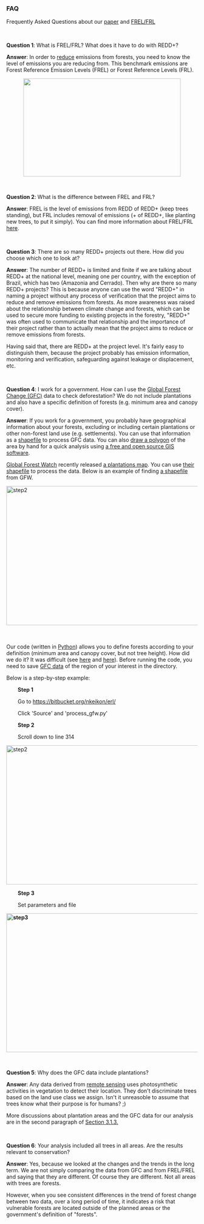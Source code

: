 <h3>FAQ</h3>
<p>Frequently Asked Questions about our <a href="https://iopscience.iop.org/article/10.1088/1748-9326/aafc6b">paper</a> and <a href="https://redd.unfccc.int/fact-sheets/forest-reference-emission-levels.html">FREL/FRL</a></p>
<p>&nbsp;</p>
<p><strong>Question 1</strong>: What is FREL/FRL? What does it have to do with REDD+?</p>
<p><strong>Answer</strong>: In order to <span style="text-decoration: underline;">reduce</span> emissions from forests, you need to know the level of emissions you are reducing from. This benchmark emissions are Forest Reference Emission Levels (FREL) or Forest Reference Levels (FRL).&nbsp;</p>
<p><img style="display: block; margin-left: auto; margin-right: auto;" src="https://www.geos.ed.ac.uk/homes/s1683747/frel.gif" alt="" width="414" height="258" /></p>
<p>&nbsp;</p>
<p><strong>Question 2</strong>: What is the difference between FREL and FRL?&nbsp;</p>
<p><strong>Answer</strong>: FREL is the level of emissions from REDD of REDD+ (keep trees standing), but FRL includes removal of emissions (+ of REDD+, like planting new trees, to put it simply). You can find more information about FREL/FRL <a href="https://www.unredd.net/knowledge/redd-plus-technical-issues/nfms-rel.html">here</a>.&nbsp;</p>
<p>&nbsp;</p>
<p><strong>Question 3</strong>: There are so many REDD+ projects out there. How did you choose which one to look at?&nbsp;</p>
<p><strong>Answer</strong>: The number of REDD+ is limited and finite if we are talking about REDD+ at the national level, meaning one per country, with the exception of Brazil, which has two (Amazonia and Cerrado). Then why are there so many REDD+ projects? This is because anyone can use the word "REDD+" in naming a project without any process of verification that the project aims to reduce and remove emissions from forests. As more awareness was raised about the relationship between climate change and forests, which can be used to secure more funding to existing projects in the forestry, "REDD+" was often used to communicate that relationship and the importance of their project rather than to actually mean that the project aims to reduce or remove emissions from forests.&nbsp;</p>
<p>Having said that, there are REDD+ at the project level. It's fairly easy to distinguish them, because the project probably has emission information, monitoring and verification, safeguarding against leakage or displacement, etc.
<p>&nbsp;</p>
<p><strong>Question 4</strong>: I work for a government. How can I use the <a href='https://earthenginepartners.appspot.com/science-2013-global-forest'>Global Forest Change (GFC)</a> data to check deforestation? We do not include plantations and also have a specific definition of forests (e.g. minimum area and canopy cover).&nbsp;</p>
<p><strong>Answer</strong>: If you work for a government, you probably have geographical information about your forests, excluding or including certain plantations or other non-forest land use (e.g. settlements). You can use that information as a <a href="https://en.wikipedia.org/wiki/Shapefile">shapefile</a>&nbsp;to process GFC data. You can also <a href="https://docs.qgis.org/2.8/en/docs/training_manual/create_vector_data/create_new_vector.html">draw a polygon</a> of the area by hand for a quick analysis using <a href="https://www.qgis.org/en/site/">a free and open source GIS software</a>.</p>
<p><a href = 'https://www.globalforestwatch.org/'>Global Forest Watch</a> recently released <a href = 'https://blog.globalforestwatch.org/data/new-plantations-map-sheds-light-on-complexities-of-deforestation?utm_campaign=gfw_map&utm_source=gfwtwitter&utm_medium=photo&utm_term=globalplantations_3_2019'>a plantations map</a>. You can use <a href='http://data.globalforestwatch.org/items/planted-forests'>their shapefile</a> to process the data. Below is an example of finding <a href='http://data.globalforestwatch.org/datasets/33451575fd3e440db27952ea456abb46_10'>a shapefile</a> from GFW.<p>

<p><a title="" href="https://www.geos.ed.ac.uk/homes/s1683747/gfw.png" target="_blank" rel="noopener"><img style="display: block; margin-left: auto; margin-right: auto;" src="https://www.geos.ed.ac.uk/homes/s1683747/gfw.png" alt="step2" width="700" height="366" /></a></p>
<br></br>
Our code (written in <a href='https://www.python.org/'>Python</a>) allows you to define forests according to your definition (minimum area and canopy cover, but not tree height). How did we do it? It was difficult (see <a href="https://cdn.iopscience.com/images/1748-9326/14/2/024015/Full/erlaafc6bf1_lr.jpg">here</a> and <a href="sp.png">here</a>). Before running the code, you need to save <a href="https://earthenginepartners.appspot.com/science-2013-global-forest/download_v1.6.html">GFC data</a> of the region of your interest in the directory.</p>
<p>Below is a step-by-step example:</p>
<p style="padding-left: 30px;"><strong>Step 1</strong></p>
<p style="padding-left: 30px;">Go to <a href="https://bitbucket.org/nkeikon/erl/">https://bitbucket.org/nkeikon/erl/</a>&nbsp;</p>
<p style="padding-left: 30px;">Click 'Source' and 'process_gfw.py'</p>
<p style="padding-left: 30px;"><strong>Step 2</strong></p>
<p style="padding-left: 30px;">Scroll down to line 314</p>
<p><a title="Step 2" href="https://www.geos.ed.ac.uk/homes/s1683747/step2middle.png" target="_blank" rel="noopener"><img style="display: block; margin-left: auto; margin-right: auto;" src="https://www.geos.ed.ac.uk/homes/s1683747/step2middle.png" alt="step2" width="700" height="366" /></a></p>
<p style="padding-left: 30px;"><strong>Step 3</strong></p>
<p style="padding-left: 30px;">Set parameters and file</p>
<p><a title="Step 3" href="https://www.geos.ed.ac.uk/homes/s1683747/lastStepRev.png" target="_blank" rel="noopener"><strong><img style="display: block; margin-left: auto; margin-right: auto;" src="https://www.geos.ed.ac.uk/homes/s1683747/lastStepRev.png" alt="step3" width="700" height="365" /></strong></a></p>
<p>&nbsp;</p>
<p><strong>Question 5</strong>: Why does the GFC data include plantations?&nbsp;</p>
<p><strong>Answer</strong>: Any data derived from <a href="https://www.usgs.gov/faqs/what-remote-sensing-and-what-it-used?qt-news_science_products=7#qt-news_science_products">remote sensing</a> uses photosynthetic activities in vegetation to detect their location. They don't discriminate trees based on the land use class we assign. Isn't it unreasoble to assume that trees know what their purpose is for humans? ;)&nbsp;</p> More discussions about plantation areas and the GFC data for our analysis are in the second paragraph of <a href="https://iopscience.iop.org/article/10.1088/1748-9326/aafc6b">Section 3.1.3.</a> &nbsp;</p>
<p>&nbsp;</p>
<p><strong>Question 6</strong>: Your analysis included all trees in all areas. Are the results relevant to conservation?</p>
<p><strong>Answer</strong>: Yes, because we looked at the changes and the trends in the long term. We are not simply comparing the data from GFC and from FREL/FREL and saying that they are different. Of course they are different. Not all areas with trees are forests.</p>
<p>However, when you see consistent differences in the trend of forest change between two data, over a long period of time, it indicates a risk that vulnerable forests are located outside of the planned areas or the government's definition of "forests".&nbsp;</p>
<p>&nbsp;</p>
